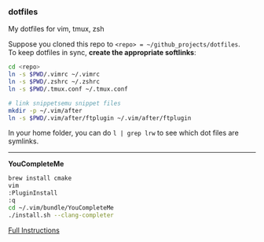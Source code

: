 ### dotfiles

My dotfiles for vim, tmux, zsh

Suppose you cloned this repo to `<repo> = ~/github_projects/dotfiles`.    
To keep dotfiles in sync, **create the appropriate softlinks**:

```bash
cd <repo>
ln -s $PWD/.vimrc ~/.vimrc
ln -s $PWD/.zshrc ~/.zshrc
ln -s $PWD/.tmux.conf ~/.tmux.conf

# link snippetsemu snippet files
mkdir -p ~/.vim/after
ln -s $PWD/.vim/after/ftplugin ~/.vim/after/ftplugin
```

In your home folder, you can do `l | grep lrw` to see which dot files are symlinks.

----

**YouCompleteMe**   
```bash
brew install cmake 
vim
:PluginInstall
:q
cd ~/.vim/bundle/YouCompleteMe
./install.sh --clang-completer
```
[Full Instructions](https://github.com/Valloric/YouCompleteMe)
